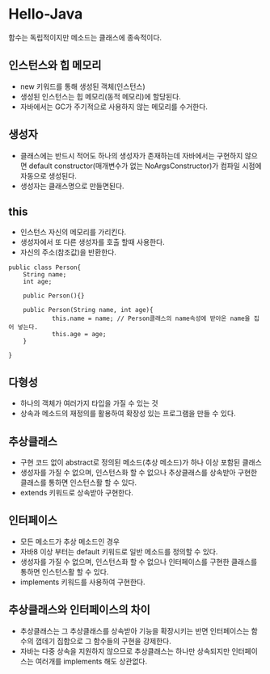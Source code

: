 # Hello-Java

함수는 독립적이지만 메소드는 클래스에 종속적이다.

## 인스턴스와 힙 메모리
- new 키워드를 통해 생성된 객체(인스턴스)
- 생성된 인스턴스는 힙 메모리(동적 메모리)에 할당된다.
- 자바에서는 GC가 주기적으로 사용하지 않는 메모리를 수거한다.

## 생성자
- 클래스에는 반드시 적어도 하나의 생성자가 존재하는데 자바에서는 구현하지 않으면 default constructor(매개변수가 없는 NoArgsConstructor)가 컴파일 시점에 자동으로 생성된다.
- 생성자는 클래스명으로 만들면된다.

## this
- 인스턴스 자신의 메모리를 가리킨다.
- 생성자에서 또 다른 생성자를 호출 할때 사용한다.
- 자신의 주소(참조값)을 반환한다.
```
public class Person{
    String name;
    int age;
    
    public Person(){}
    
    public Person(String name, int age){
            this.name = name; // Person클래스의 name속성에 받아온 name을 집어 넣는다.
            this.age = age;
    }
    
}
```

## 다형성
- 하나의 객체가 여러가지 타입을 가질 수 있는 것
- 상속과 메소드의 재정의를 활용하여 확장성 있는 프로그램을 만들 수 있다.

## 추상클래스
- 구현 코드 없이 abstract로 정의된 메소드(추상 메소드)가 하나 이상 포함된 클래스
- 생성자를 가질 수 없으며, 인스턴스화 할 수 없으나 추상클래스를 상속받아 구현한 클래스를 통하면 인스턴스활 할 수 있다.
- extends 키워드로 상속받아 구현한다.

## 인터페이스
- 모든 메소드가 추상 메소드인 경우
- 자바8 이상 부터는 default 키워드로 일반 메소드를 정의할 수 있다.
- 생성자를 가질 수 없으며, 인스턴스화 할 수 없으나 인터페이스를 구현한 클래스를 통하면 인스턴스활 할 수 있다.
- implements 키워드를 사용하여 구현한다.

## 추상클래스와 인터페이스의 차이
- 추상클래스는 그 추상클래스를 상속받아 기능을 확장시키는 반면 인터페이스는 함수의 껍데기 집합으로 그 함수들의 구현을 강제한다.
- 자바는 다중 상속을 지원하지 않으므로 추상클래스는 하나만 상속되지만 인터페이스는 여러개를 implements 해도 상관없다.